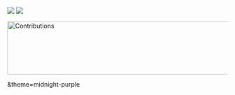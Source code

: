 ![](https://github-readme-stats.vercel.app/api?username=Mxtthieu&show_icons=true&theme=radical&line_height=27)
![](https://github-readme-stats.vercel.app/api/top-langs/?username=Mxtthieu&theme=radical&langs_count=3&hide=css,html,CMake,Makefile)

<img src="https://raw.githubusercontent.com/nilfalse/nilfalse/master/contributions.gif" alt="Contributions" width="794px" height="123px" />

&theme=midnight-purple
